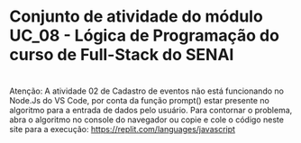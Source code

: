 # Conjunto de atividade do módulo UC_08 - Lógica de Programação do curso de Full-Stack do SENAI<h1>
Atenção: A atividade 02 de Cadastro de eventos não está funcionando no Node.Js do VS Code, por conta da função prompt() estar presente no algoritmo para a entrada de dados pelo usuário.
Para contornar o problema, abra o algoritmo no console do navegador ou copie e cole o código neste site para a execução: https://replit.com/languages/javascript
